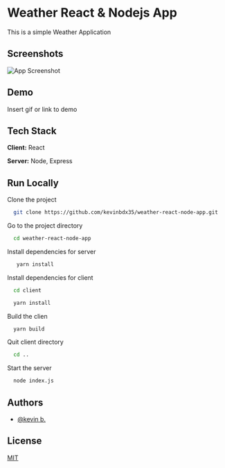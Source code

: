 
# Weather React & Nodejs App

This is a simple Weather Application


## Screenshots

![App Screenshot](https://via.placeholder.com/468x300?text=App+Screenshot+Here)


## Demo

Insert gif or link to demo


## Tech Stack

**Client:** React

**Server:** Node, Express


## Run Locally

Clone the project

```bash
  git clone https://github.com/kevinbdx35/weather-react-node-app.git
```

Go to the project directory

```bash
  cd weather-react-node-app
```
Install dependencies for server

```bash
   yarn install
```

Install dependencies for client

```bash
  cd client
```

```bash
  yarn install
```
Build the clien

```bash
  yarn build
```

Quit client directory

```bash
  cd ..
```

Start the server

```bash
  node index.js
```


## Authors

- [@kevin b.](https://github.com/kevinbdx35)


## License

[MIT](https://choosealicense.com/licenses/mit/)

